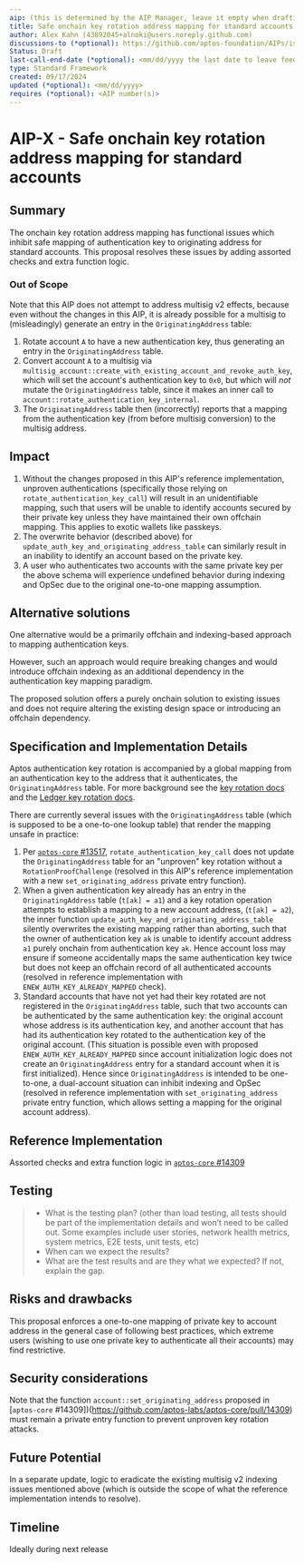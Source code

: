 ```yaml
---
aip: (this is determined by the AIP Manager, leave it empty when drafting)
title: Safe onchain key rotation address mapping for standard accounts
author: Alex Kahn (43892045+alnoki@users.noreply.github.com)
discussions-to (*optional): https://github.com/aptos-foundation/AIPs/issues/487
Status: Draft
last-call-end-date (*optional): <mm/dd/yyyy the last date to leave feedbacks and reviews>
type: Standard Framework
created: 09/17/2024
updated (*optional): <mm/dd/yyyy>
requires (*optional): <AIP number(s)>
---
```


# AIP-X - Safe onchain key rotation address mapping for standard accounts

## Summary

The onchain key rotation address mapping has functional issues which inhibit
safe mapping of authentication key to originating address for standard accounts.
This proposal resolves these issues by adding assorted checks and extra function logic. 

### Out of Scope

Note that this AIP does not attempt to address multisig v2 effects, because even
without the changes in this AIP, it is already possible for a multisig to
(misleadingly) generate an entry in the `OriginatingAddress` table:

1. Rotate account `A` to have a new authentication key, thus generating an entry
   in the `OriginatingAddress` table.
2. Convert account `A` to a multisig via
   `multisig_account::create_with_existing_account_and_revoke_auth_key`, which
   will set the account's authentication key to `0x0`, but which will *not*
   mutate the `OriginatingAddress` table, since it makes an inner call to
   `account::rotate_authentication_key_internal`.
3. The `OriginatingAddress` table then (incorrectly) reports that a mapping from
   the authentication key (from before multisig conversion) to the multisig
   address.

## Impact

1. Without the changes proposed in this AIP's reference implementation,
   unproven authentications (specifically those relying on
   `rotate_authentication_key_call`) will result in an unidentifiable mapping,
   such that users will be unable to identify accounts secured by their private
   key unless they have maintained their own offchain mapping. This applies to
   exotic wallets like passkeys.
1. The overwrite behavior (described above) for
   `update_auth_key_and_originating_address_table` can similarly result in an
   inability to identify an account based on the private key.
1. A user who authenticates two accounts with the same private key per the above
   schema will experience undefined behavior during indexing and OpSec due to
   the original one-to-one mapping assumption.

## Alternative solutions

One alternative would be a primarily offchain and indexing-based
approach to mapping authentication keys.

However, such an approach would require breaking changes and would introduce
offchain indexing as an additional dependency in the authentication key mapping
paradigm.

The proposed solution offers a purely onchain solution to existing issues and does not require altering the existing design space or introducing an offchain dependency.

## Specification and Implementation Details

Aptos authentication key rotation is accompanied by a global mapping from an
authentication key to the address that it authenticates, the
`OriginatingAddress` table. For more background see the [key rotation docs](https://aptos.dev/en/build/guides/key-rotation) and
the [Ledger key rotation docs](https://aptos.dev/en/build/cli/trying-things-on-chain/ledger#authentication-key-rotation).

There are currently several issues with the `OriginatingAddress` table (which is
supposed to be a one-to-one lookup table) that render the mapping unsafe in
practice:

1. Per [`aptos-core` #13517](https://github.com/aptos-labs/aptos-core/pull/13517), `rotate_authentication_key_call` does not update
   the `OriginatingAddress` table for an "unproven" key rotation without a
   `RotationProofChallenge` (resolved in this AIP's reference implementation
   with a new `set_originating_address` private entry function).
1. When a given authentication key already has an entry in the
   `OriginatingAddress` table (`t[ak] = a1`) and a key rotation operation
   attempts to establish a mapping to a new account address, (`t[ak] = a2`), the
   inner function `update_auth_key_and_originating_address_table` silently
   overwrites the existing mapping rather than aborting, such that the owner of
   authentication key `ak` is unable to identify account address `a1` purely
   onchain from authentication key `ak`. Hence account loss may ensure if
   someone accidentally maps the same authentication key twice but does not keep
   an offchain record of all authenticated accounts (resolved in reference
   implementation with `ENEW_AUTH_KEY_ALREADY_MAPPED` check).
1. Standard accounts that have not yet had their key rotated are not registered
   in the `OriginatingAddress` table, such that two accounts can be
   authenticated by the same authentication key: the original account whose
   address is its authentication key, and another account that has had its
   authentication key rotated to the authentication key of the original account.
   (This situation is possible even with proposed `ENEW_AUTH_KEY_ALREADY_MAPPED`
   since account initialization logic does not create an `OriginatingAddress`
   entry for a standard account when it is first initialized). Hence since
   `OriginatingAddress` is intended to be one-to-one, a dual-account situation
   can inhibit indexing and OpSec (resolved in reference implementation with
   `set_originating_address` private entry function, which allows setting a
   mapping for the original account address).

## Reference Implementation

Assorted checks and extra function logic in [`aptos-core` #14309](https://github.com/aptos-labs/aptos-core/pull/14309)

## Testing 

 > - What is the testing plan? (other than load testing, all tests should be part of the implementation details and won’t need to be called out. Some examples include user stories, network health metrics, system metrics, E2E tests, unit tests, etc) 
 > - When can we expect the results?
 > - What are the test results and are they what we expected? If not, explain the gap.

## Risks and drawbacks

This proposal enforces a one-to-one mapping of private key to account address in
the general case of following best practices, which extreme users (wishing to
use one private key to authenticate all their accounts) may find restrictive.

## Security considerations

Note that the function `account::set_originating_address` proposed in
[`aptos-core` #14309])(https://github.com/aptos-labs/aptos-core/pull/14309) must remain a private entry function to prevent unproven
key rotation attacks.

## Future Potential

In a separate update, logic to eradicate the existing multisig v2 indexing
issues mentioned above (which is outside the scope of what the reference
implementation intends to resolve).

## Timeline

Ideally during next release
